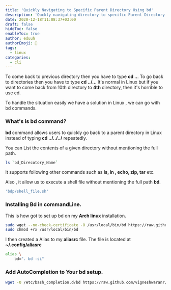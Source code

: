 ```yaml
---
title: 'Quickly Navigating to Specific Parent Directory Using bd'
description: 'Quckly navigating directory to specific Parent Directory using bd command in Linux'
date: 2020-12-18T11:08:37+03:00
draft: false
hideToc: false
enableToc: true
author: eduuh
authorEmoji: 🤖
tags:
  - linux
categories:
  - cli
---
```


To come back to previous directory then you have to type **cd ..**. To go back to directories then you have to type **cd ../..**. It's normal in Linux but if you want to come back from 10th directory to **4th** directory, then it's horrible to use cd.

To handle the situation easily we have a solution in Linux , we can go with bd commands.

### What's is bd command?

**bd** command allows users to quickly go back to a parent directory in Linux instead of typing **cd ../../../** repeatedly.

You can List the contents of a given directory without mentioning the full path.

```bash
ls `bd_Direcotory_Name`
```

It supports following other commands such as **ls, ln , echo, zip, tar** etc.

Also , it allow us to execute a shell file without mentioning the full path **bd**.

```bash
'bdp/shell_file.sh'
```

### Installing Bd in commandLine.

This is how got to set up bd on my **Arch linux** installation.

```bash
sudo wget --no-check-certificate -O /usr/local/bin/bd https://raw.github.com/vigneshwaranr/bd/master/bd
sudo chmod +rx /usr/local/bin/bd
```

I then created a Alias to my **aliasrc** file. The file is located at **~/.config/aliasrc**

```bash
alias \
	bd=". bd -si"
```

### Add AutoCompletion to Your bd setup.

```bash
wget -O /etc/bash_completion.d/bd https://raw.github.com/vigneshwaranr/bd/master/bash_completion.d/bd
```
